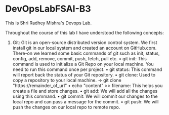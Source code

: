 # DevOpsLabFSAI-B3

This is Shri Radhey Mishra's Devops Lab.

Throughout the course of this lab I have understood the following concepts:

1. Git:
   Git is an open-source distributed version control system. We first install git in our local system and created an account on GitHub.com. There-on we learned some basic commands of git such as init, status, config, add, remove, commit, push, fetch, pull etc.
   • git init: This command is used to initialize a Git Repo on your local machine. You need to run this command once per project.
   • git status: This command will report back the status of your Git repository.
   • git clone: Used to copy a repository to your local machine.
   -> git clone "https://remainder_of_url"
   • echo "content" >> filename: This helps you create a file and store changes.
   • git add: We will add all the changes using this command.
   • git commit: We will commit our changes to the local repo and can pass a message for the commit.
   • git push: We will push the changes on our local repo to remote repo.
